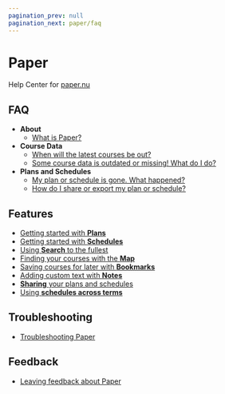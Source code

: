 ```yaml
---
pagination_prev: null
pagination_next: paper/faq
---
```


# Paper

Help Center for [paper.nu](https://www.paper.nu)

## FAQ

- **About**
  - [What is Paper?](./faq.md#what-is-paper)
- **Course Data**
  - [When will the latest courses be out?](./faq.md#when-will-the-latest-courses-be-out)
  - [Some course data is outdated or missing! What do I do?](./faq.md#some-course-data-is-outdated-or-missing-what-do-i-do)
- **Plans and Schedules**
  - [My plan or schedule is gone. What happened?](./faq.md#my-plan-or-schedule-is-gone-what-happened)
  - [How do I share or export my plan or schedule?](./faq.md#how-do-i-share-or-export-my-plan-or-schedule)

## Features

- [Getting started with **Plans**](./getting-started-with-plans.md)
- [Getting started with **Schedules**](./getting-started-with-schedules.md)
- [Using **Search** to the fullest](./search.md)
- [Finding your courses with the **Map**](./map.md)
- [Saving courses for later with **Bookmarks**](./bookmarks.md)
- [Adding custom text with **Notes**](./notes.md)
- [**Sharing** your plans and schedules](./share.md)
- [Using **schedules across terms**](./schedules-across-terms.md)

## Troubleshooting

- [Troubleshooting Paper](./troubleshooting.mdx)

## Feedback

- [Leaving feedback about Paper](./feedback.md)
